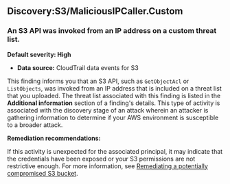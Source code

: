 Discovery:S3/MaliciousIPCaller.Custom
-------------------------------------

### An S3 API was invoked from an IP address on a custom threat list.

**Default severity: High**

* **Data source:** CloudTrail data events for S3

This finding informs you that an S3 API, such as `GetObjectAcl` or `ListObjects`, was invoked from an IP address that is included on a threat list that you uploaded. The threat list associated with this finding is listed in the **Additional information** section of a finding's details. This type of activity is associated with the discovery stage of an attack wherein an attacker is gathering information to determine if your AWS environment is susceptible to a broader attack.

**Remediation recommendations:**

If this activity is unexpected for the associated principal, it may indicate that the credentials have been exposed or your S3 permissions are not restrictive enough. For more information, see [Remediating a potentially compromised S3 bucket](https://docs.aws.amazon.com/guardduty/latest/ug/compromised-s3.html).